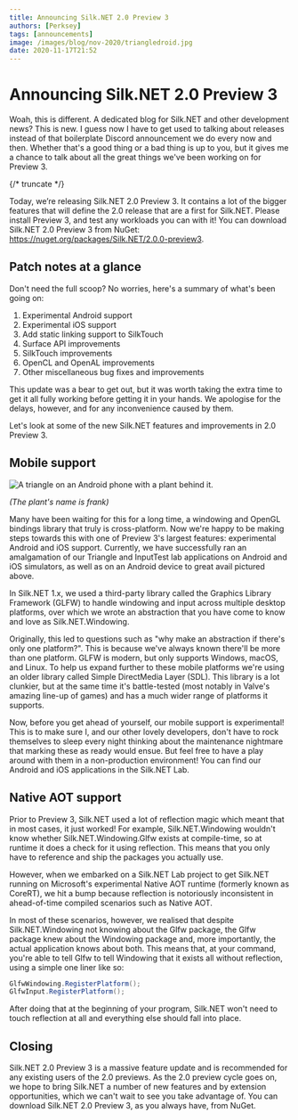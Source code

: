 ```yaml
---
title: Announcing Silk.NET 2.0 Preview 3
authors: [Perksey]
tags: [announcements]
image: /images/blog/nov-2020/triangledroid.jpg
date: 2020-11-17T21:52
---
```


# Announcing Silk.NET 2.0 Preview 3

Woah, this is different. A dedicated blog for Silk.NET and other development news? This is new. I guess now I have to get used to talking about releases instead of that boilerplate Discord announcement we do every now and then. Whether that's a good thing or a bad thing is up to you, but it gives me a chance to talk about all the great things we've been working on for Preview 3.

{/* truncate */}

Today, we’re releasing Silk.NET 2.0 Preview 3. It contains a lot of the bigger features that will define the 2.0 release that are a first for Silk.NET. Please install Preview 3, and test any workloads you can with it!
You can download Silk.NET 2.0 Preview 3 from NuGet: https://nuget.org/packages/Silk.NET/2.0.0-preview3.

## Patch notes at a glance
Don't need the full scoop? No worries, here's a summary of what's been going on:

1. Experimental Android support
1. Experimental iOS support
1. Add static linking support to SilkTouch
1. Surface API improvements
1. SilkTouch improvements
1. OpenCL and OpenAL improvements
1. Other miscellaneous bug fixes and improvements

This update was a bear to get out, but it was worth taking the extra time to get it all fully working before getting it in your hands. We apologise for the delays, however, and for any inconvenience caused by them.

Let's look at some of the new Silk.NET features and improvements in 2.0 Preview 3.

## Mobile support

![A triangle on an Android phone with a plant behind it.](/images/blog/nov-2020/triangledroid.jpg)

_(The plant's name is frank)_

Many have been waiting for this for a long time, a windowing and OpenGL bindings library that truly is cross-platform. Now we're happy to be making steps towards this with one of Preview 3's largest features: experimental Android and iOS support. Currently, we have successfully ran an amalgamation of our Triangle and InputTest lab applications on Android and iOS simulators, as well as on an Android device to great avail pictured above.

In Silk.NET 1.x, we used a third-party library called the Graphics Library Framework (GLFW) to handle windowing and input across multiple desktop platforms, over which we wrote an abstraction that you have come to know and love as Silk.NET.Windowing.

Originally, this led to questions such as "why make an abstraction if there's only one platform?". This is because we've always known there'll be more than one platform. GLFW is modern, but only supports Windows, macOS, and Linux. To help us expand further to these mobile platforms we're using an older library called Simple DirectMedia Layer (SDL). This library is a lot clunkier, but at the same time it's battle-tested (most notably in Valve's amazing line-up of games) and has a much wider range of platforms it supports.

Now, before you get ahead of yourself, our mobile support is experimental! This is to make sure I, and our other lovely developers, don't have to rock themselves to sleep every night thinking about the maintenance nightmare that marking these as ready would ensue. But feel free to have a play around with them in a non-production environment! You can find our Android and iOS applications in the Silk.NET Lab.

## Native AOT support
Prior to Preview 3, Silk.NET used a lot of reflection magic which meant that in most cases, it just worked! For example, Silk.NET.Windowing wouldn't know whether Silk.NET.Windowing.Glfw exists at compile-time, so at runtime it does a check for it using reflection. This means that you only have to reference and ship the packages you actually use.

However, when we embarked on a Silk.NET Lab project to get Silk.NET running on Microsoft's experimental Native AOT runtime (formerly known as CoreRT), we hit a bump because reflection is notoriously inconsistent in ahead-of-time compiled scenarios such as Native AOT.

In most of these scenarios, however, we realised that despite Silk.NET.Windowing not knowing about the Glfw package, the Glfw package knew about the Windowing package and, more importantly, the actual application knows about both. This means that, at your command, you're able to tell Glfw to tell Windowing that it exists all without reflection, using a simple one liner like so:

```cs
GlfwWindowing.RegisterPlatform();
GlfwInput.RegisterPlatform();
```

After doing that at the beginning of your program, Silk.NET won't need to touch reflection at all and everything else should fall into place.

## Closing
Silk.NET 2.0 Preview 3 is a massive feature update and is recommended for any existing users of the 2.0 previews. As the 2.0 preview cycle goes on, we hope to bring Silk.NET a number of new features and by extension opportunities, which we can't wait to see you take advantage of. You can download Silk.NET 2.0 Preview 3, as you always have, from NuGet.
